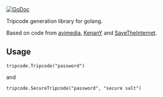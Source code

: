 [![GoDoc](https://godoc.org/github.com/aquilax/tripcode?status.png)](https://godoc.org/github.com/aquilax/tripcode)

Tripcode generation library for golang.

Based on code from [avimedia](http://avimedia.livejournal.com/1583.html), [KenanY](https://github.com/KenanY/tripcode) and [SaveTheInternet](https://github.com/savetheinternet/Tinyboard/blob/master/inc/functions.php#L1969-L2003).

## Usage
    tripcode.Tripcode("password")
and

    tripcode.SecureTripcode("password", "secure salt")
